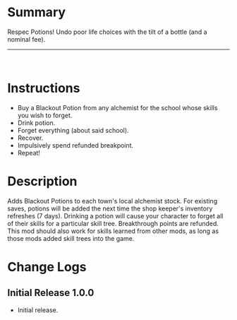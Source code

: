 # Summary
Respec Potions! Undo poor life choices with the tilt of a bottle (and a nominal fee). 
&nbsp;
- - - -
&nbsp;

# Instructions
- Buy a Blackout Potion from any alchemist for the school whose skills you wish to forget.
- Drink potion.
- Forget everything (about said school).
- Recover.
- Impulsively spend refunded breakpoint.
- Repeat!

# Description
Adds Blackout Potions to each town's local alchemist stock. For existing saves, potions will be added the next time the shop keeper's inventory refreshes (7 days). Drinking a potion will cause your character to forget all of their skills for a particular skill tree. Breakthrough points are refunded. This mod should also work for skills learned from other mods, as long as those mods added skill trees into the game.

# Change Logs

## Initial Release 1.0.0
- Initial release.
